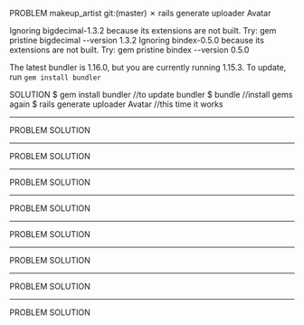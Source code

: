 PROBLEM
makeup_artist git:(master) ✗ rails generate uploader Avatar

Ignoring bigdecimal-1.3.2 because its extensions are not built.  Try: gem pristine bigdecimal --version 1.3.2
Ignoring bindex-0.5.0 because its extensions are not built.  Try: gem pristine bindex --version 0.5.0

The latest bundler is 1.16.0, but you are currently running 1.15.3.
To update, run `gem install bundler`

SOLUTION
$ gem install bundler //to update bundler
$ bundle //install gems again
$ rails generate uploader Avatar //this time it works
___________________________________________

PROBLEM
SOLUTION
___________________________________________

PROBLEM
SOLUTION
___________________________________________

PROBLEM
SOLUTION
___________________________________________

PROBLEM
SOLUTION
___________________________________________

PROBLEM
SOLUTION
___________________________________________

PROBLEM
SOLUTION
___________________________________________

PROBLEM
SOLUTION
___________________________________________

PROBLEM
SOLUTION
